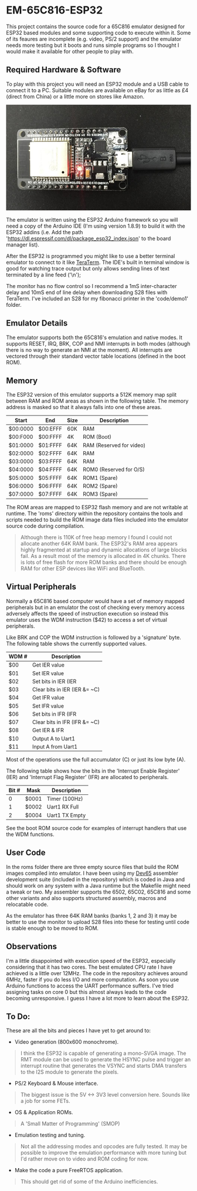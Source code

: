 # EM-65C816-ESP32
This project contains the source code for a 65C816 emulator designed for ESP32 based modules and some supporting code to execute within it. Some of its feaures are incomplete (e.g. video, PS/2 support) and the emulator needs more testing but it boots and runs simple programs so I thought I would make it available for other people to play with.

## Required Hardware & Software
To play with this project you will need an ESP32 module and a USB cable to connect it to a PC. Suitable modules are available on eBay for as little as £4 (direct from China) or a little more on stores like Amazon.

![My ESP32](images/esp32.jpg)

The emulator is written using the ESP32 Arduino framework so you will need a copy of the Arduino IDE (I'm using version 1.8.9) to build it with the ESP32 addins (i.e. Add the path 'https://dl.espressif.com/dl/package_esp32_index.json' to the board manager list).

After the ESP32 is programmed you might like to use a better terminal emulator to connect to it like [TeraTerm](https://osdn.net/projects/ttssh2/releases). The IDE's built in terminal window is good for watching trace output but only allows sending lines of text terminated by a line feed ('\n');

The monitor has no flow control so I recommend a 1mS inter-character delay and 10mS end of line delay when downloading S28 files with TeraTerm. I've included an S28 for my fibonacci printer in the 'code/demo1' folder.

## Emulator Details
The emulator supports both the 65C816's emulation and native modes. It supports RESET, IRQ, BRK, COP and NMI interrupts in both modes (although there is no way to generate an NMI at the moment). All interrupts are vectored through their standard vector table locations (defined in the boot ROM).

## Memory
The ESP32 version of this emulator supports a 512K memory map split between RAM and ROM areas as shown in the following table. The memory address is masked so that it always falls into one of these areas.

Start    | End      | Size | Description
-------- | -------- | -----|----- 
$00:0000 | $00:EFFF | 60K | RAM
$00:F000 | $00:FFFF | 4K  | ROM (Boot)
$01:0000 | $01:FFFF | 64K | RAM (Reserved for video)
$02:0000 | $02:FFFF | 64K | RAM
$03:0000 | $03:FFFF | 64K | RAM
$04:0000 | $04:FFFF | 64K | ROM0 (Reserved for O/S)
$05:0000 | $05:FFFF | 64K | ROM1 (Spare)
$06:0000 | $06:FFFF | 64K | ROM2 (Spare)
$07:0000 | $07:FFFF | 64K | ROM3 (Spare)

The ROM areas are mapped to ESP32 flash memory and are not writable at runtime. The 'roms' directory within the repository contains the tools and scripts needed to build the ROM image data files included into the emulator source code during compilation.

> Although there is 110K of free heap memory I found I could not allocate another 64K RAM bank. The ESP32's RAM area appears highly fragmented at startup and dynamic allocations of large blocks fail. As a result most of the memory is allocated in 4K chunks. There is lots of free flash for more ROM banks and there should be enough RAM for other ESP devices like WiFi and BlueTooth.

## Virtual Peripherals
Normally a 65C816 based computer would have a set of memory mapped peripherals but in an emulator the cost of checking every memory access adversely affects the speed of instruction execution so instead this emulator uses the WDM instruction ($42) to access a set of virtual peripherals.

Like BRK and COP the WDM instruction is followed by a 'signature' byte. The following table shows the currently supported values.

WDM # | Description
--- | -----------
$00 | Get IER value
$01 | Set IER value
$02 | Set bits in IER (IER |= C)
$03 | Clear bits in IER (IER &= ~C)
$04 | Get IFR value
$05 | Set IFR value
$06 | Set bits in IFR (IFR |= C)
$07 | Clear bits in IFR (IFR &= ~C)
$08 | Get IER & IFR
$10 | Output A to Uart1
$11 | Input A from Uart1

Most of the operations use the full accumulator (C) or just its low byte (A). 

The following table shows how the bits in the 'Interrupt Enable Register' (IER) and 'Interrupt Flag Register' (IFR) are allocated to peripherals.

Bit # | Mask | Description
--- | ---- | ----------- 
0 | $0001 | Timer (100Hz)
1 | $0002 | Uart1 RX Full
2 | $0004 | Uart1 TX Empty 

See the boot ROM source code for examples of interrupt handlers that use the WDM functions.

## User Code
In the roms folder there are three empty source files that build the ROM images compiled into emulator. I have been using my [Dev65](https://github.com/andrew-jacobs/dev65) assembler development suite (included in the repository) which is coded in Java and should work on any system with a Java runtime but the Makefile might need a tweak or two. My assembler supports the 6502, 65C02, 65C816 and some other variants and also supports structured assembly, macros and relocatable code.

As the emulator has three 64K RAM banks (banks 1, 2 and 3) it may be better to use the monitor to upload S28 files into these for testing until code is stable enough to be moved to ROM.

## Observations
I'm a little disappointed with execution speed of the ESP32, especially considering that it has two cores. The best emulated CPU rate I have achieved is a little over 12MHz. The code in the repository achieves around 6MHz, faster if you do less I/O and more computation. As soon you use Arduino functions to access the UART performance suffers. I've tried assigning tasks on core 0 but this almost always leads to the code becoming unresponsive. I guess I have a lot more to learn about the ESP32.

## To Do:
These are all the bits and pieces I have yet to get around to:

- Video generation (800x600 monochrome).
> I think the ESP32 is capable of generating a mono-SVGA image. The RMT module can be used to generate the HSYNC pulse and trigger an interrupt routine that generates the VSYNC and starts DMA transfers to the I2S module to generate the pixels.  
- PS/2 Keyboard & Mouse interface.
> The biggest issue is the 5V <-> 3V3 level conversion here. Sounds like a job for some FETs.
- OS & Application ROMs.
> A 'Small Matter of Programming' (SMOP)
- Emulation testing and tuning.
> Not all the addressing modes and opcodes are fully tested. It may be possible to improve the emulation performance with more tuning but I'd rather move on to video and ROM coding for now.
- Make the code a pure FreeRTOS application.
> This should get rid of some of the Arduino inefficiencies.
